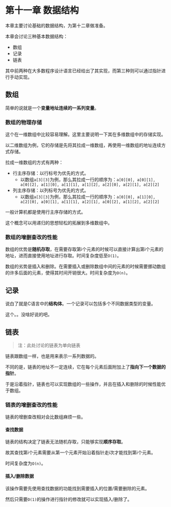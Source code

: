 # 第十一章 数据结构

本章主要讨论基础的数据结构，为第十二章做准备。

本章会讨论三种基本数据结构：

+ 数组
+ 记录
+ 链表

其中前两种在大多数程序设计语言已经给出了其实现，而第三种则可以通过指针进行手动实现。

## 数组

简单的说就是一个**变量地址连续的一系列变量**。

### 数组的物理存储

这个在一维数组中比较容易理解。这里主要说明一下其在多维数组中的存储实现。

以二维数组为例，它的存储是先将其拉成一维数组，再使用一维数组的地址连续方式存储。

拉成一维数组的方式有两种：

+ 行主序存储：以行标号为优先的方式。
  + 以数组`a[3][3]`为例，那么其拉成一行的顺序为：`a[0][0], a[0][1], a[0][2], a[1][0], a[1][1], a[1][2], a[2][0], a[2][1], a[2][2]`
+ 列主序存储：以列标号为优先的方式。
  + 以数组`a[3][3]`为例，那么其拉成一行的顺序为：`a[0][0], a[1][0], a[2][0], a[0][1], a[1][1], a[2][1], a[0][2], a[1][2], a[2][2]`

一般计算机都是使用行主序存储的方式。

这个概念可以用递归的思想轻松的拓展到多维数组中。

### 数组的增删查改的性能

数组的优势是**随机存取**，在需要存取第i个元素的时候可以直接计算出第i个元素的地址，进而直接使用地址进行存取。时间复杂度低至`O(1)`。

数组的劣势是插入和删除。在需要插入或删除数组中间的元素的时候需要挪动数组的许多后面的元素，使得其时间开销很大。时间复杂度为`O(n)`。

## 记录

说白了就是C语言中的**结构体**。一个记录可以包括多个不同数据类型的变量。

这个。。没啥好说的吧。

## 链表

> 注：此处讨论的链表为单向链表

链表跟数组一样，也是用来表示一系列数据的。

不同的是，链表的地址不一定连续，它在每个元素后面附加上了**指向下一个数据的指针**。

于是沿着指针，链表也可以实现数组的一些操作，并且在插入和删除的时候性能优于数组。

### 链表的增删查改的性能

链表的增删查改相对会比数组麻烦一些。

#### 查找数据

链表的结构决定了链表无法随机存取，只能够实现**顺序存取**。

故其查找第i个元素需要从第一个元素开始沿着指针走i次才能找到第i个元素。

时间复杂度为`O(n)`。

#### 插入/删除数据

该操作需要先使用查找数据的功能找到需要插入的位置/需要删除的元素。

然后只需要`O(1)`的操作进行指针的修改就可以实现插入/删除了。